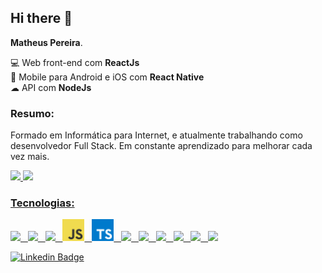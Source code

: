 ## Hi there 👋

**Matheus Pereira**.

💻 Web front-end com **ReactJs** <br/>
📱 Mobile para Android e iOS com **React Native** <br/> 
☁ API com **NodeJs** <br/>

### Resumo:
Formado em Informática para Internet, e atualmente trabalhando como desenvolvedor Full Stack.
Em constante aprendizado para melhorar cada vez mais.

<div align="left">
  <a href="https://github.com/matheusPcruz18">
  <img height="180em" src="https://github-readme-stats.vercel.app/api?username=matheusPcruz18&show_icons=true&theme=highcontrast&include_all_commits=true&count_private=true"/>
  <img height="180em" src="https://github-readme-stats.vercel.app/api/top-langs/?username=matheusPcruz18&layout=compact&langs_count=7&theme=highcontrast"/>
</div>

### Tecnologias: 

<p>
  <img src="https://image.flaticon.com/icons/png/512/919/919827.png" height="35px"/>
  &nbsp;
  <img src="https://3.bp.blogspot.com/-oRSUw_TmO9o/XIb61m88fcI/AAAAAAAAIq0/vnxl2zzsXEQsnHI2fH4GjKu_ZT0urRo4wCK4BGAYYCw/s1600/icon%2Bcss%2B3.png" height="35px"/>
  &nbsp;
  <img src="https://cdn4.iconfinder.com/data/icons/logos-3/600/React.js_logo-512.png" height="35px"/>
  &nbsp;
  <img src="https://raw.githubusercontent.com/github/explore/80688e429a7d4ef2fca1e82350fe8e3517d3494d/topics/javascript/javascript.png" height="35px"/>
  &nbsp;  
  <img src="https://raw.githubusercontent.com/github/explore/80688e429a7d4ef2fca1e82350fe8e3517d3494d/topics/typescript/typescript.png" height="35px"/>
  &nbsp; 
  <img src="https://cdn.iconscout.com/icon/free/png-256/node-js-1-1174935.png" height="35px"/>
  &nbsp;
  <img src="https://upload.wikimedia.org/wikipedia/commons/thumb/c/c2/Adobe_XD_CC_icon.svg/1200px-Adobe_XD_CC_icon.svg.png" height="35px" />
  &nbsp; 
  <img src="https://seeklogo.com/images/F/figma-logo-E4E21D3AEA-seeklogo.com.png" height="35px" />
  &nbsp;  
  <img src="https://ioiodesign.com/wp-content/uploads/2020/10/Photoshop-logo.png" height="35px" />
  &nbsp;  
  <img src="https://cdn.iconscout.com/icon/free/png-256/postgresql-11-1175122.png" height="35px" />
  &nbsp;
  <img src="https://cdn.freebiesupply.com/logos/large/2x/sequelize-logo-svg-vector.svg" height="35px" />
</p>


[![Linkedin Badge](https://img.shields.io/badge/Matheus%20Pereira-0077B5?style=for-the-badge&logo=linkedin&logoColor=white)](https://www.linkedin.com/in/matheus-p-77569b138/)
